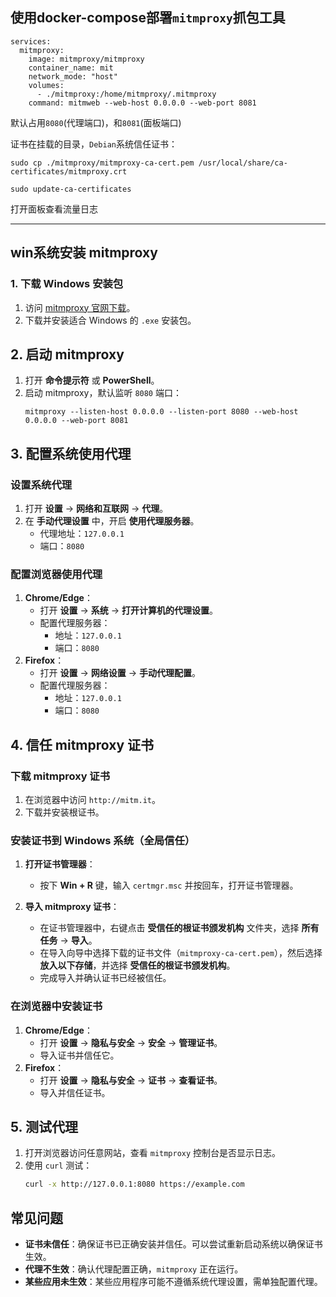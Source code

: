 ## 使用docker-compose部署`mitmproxy`抓包工具
```
services:
  mitmproxy:
    image: mitmproxy/mitmproxy
    container_name: mit
    network_mode: "host"
    volumes:
      - ./mitmproxy:/home/mitmproxy/.mitmproxy
    command: mitmweb --web-host 0.0.0.0 --web-port 8081
```

默认占用`8080`(代理端口)，和`8081`(面板端口)

证书在挂载的目录，`Debian`系统信任证书：
```
sudo cp ./mitmproxy/mitmproxy-ca-cert.pem /usr/local/share/ca-certificates/mitmproxy.crt
```
```
sudo update-ca-certificates
```

打开面板查看流量日志


---


## win系统安装 mitmproxy

### 1. 下载 Windows 安装包
1. 访问 [mitmproxy 官网下载](https://mitmproxy.org/)。
2. 下载并安装适合 Windows 的 `.exe` 安装包。

## 2. 启动 mitmproxy
1. 打开 **命令提示符** 或 **PowerShell**。
2. 启动 mitmproxy，默认监听 `8080` 端口：
    ```
    mitmproxy --listen-host 0.0.0.0 --listen-port 8080 --web-host 0.0.0.0 --web-port 8081
    ```

## 3. 配置系统使用代理
### 设置系统代理
1. 打开 **设置** -> **网络和互联网** -> **代理**。
2. 在 **手动代理设置** 中，开启 **使用代理服务器**。
   - 代理地址：`127.0.0.1`
   - 端口：`8080`

### 配置浏览器使用代理
1. **Chrome/Edge**：
    - 打开 **设置** -> **系统** -> **打开计算机的代理设置**。
    - 配置代理服务器：
        - 地址：`127.0.0.1`
        - 端口：`8080`
2. **Firefox**：
    - 打开 **设置** -> **网络设置** -> **手动代理配置**。
    - 配置代理服务器：
        - 地址：`127.0.0.1`
        - 端口：`8080`

## 4. 信任 mitmproxy 证书

### 下载 mitmproxy 证书
1. 在浏览器中访问 `http://mitm.it`。
2. 下载并安装根证书。

### 安装证书到 Windows 系统（全局信任）

1. **打开证书管理器**：
   - 按下 **Win + R** 键，输入 `certmgr.msc` 并按回车，打开证书管理器。
   
2. **导入 mitmproxy 证书**：
   - 在证书管理器中，右键点击 **受信任的根证书颁发机构** 文件夹，选择 **所有任务** -> **导入**。
   - 在导入向导中选择下载的证书文件（`mitmproxy-ca-cert.pem`），然后选择 **放入以下存储**，并选择 **受信任的根证书颁发机构**。
   - 完成导入并确认证书已经被信任。

### 在浏览器中安装证书
1. **Chrome/Edge**：
    - 打开 **设置** -> **隐私与安全** -> **安全** -> **管理证书**。
    - 导入证书并信任它。
2. **Firefox**：
    - 打开 **设置** -> **隐私与安全** -> **证书** -> **查看证书**。
    - 导入并信任证书。

## 5. 测试代理
1. 打开浏览器访问任意网站，查看 `mitmproxy` 控制台是否显示日志。
2. 使用 `curl` 测试：
    ```bash
    curl -x http://127.0.0.1:8080 https://example.com
    ```

## 常见问题
- **证书未信任**：确保证书已正确安装并信任。可以尝试重新启动系统以确保证书生效。
- **代理不生效**：确认代理配置正确，`mitmproxy` 正在运行。
- **某些应用未生效**：某些应用程序可能不遵循系统代理设置，需单独配置代理。
